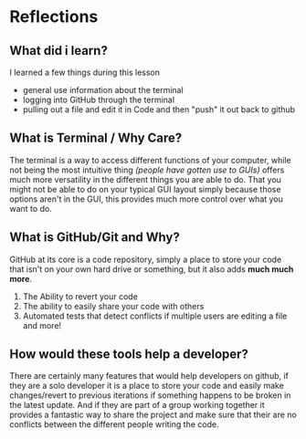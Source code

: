 # Reflections

## What did i learn?

I learned a few things during this lesson

- general use information about the terminal
- logging into GitHub through the terminal
- pulling out a file and edit it in Code and then "push" it out back to github

## What is Terminal / Why Care?  

The terminal is a way to access different functions of your computer,  while not being the most intuitive thing *(people have gotten use to GUIs)* offers much more versatility in the different things you are able to do. That you might not be able to do on your typical GUI layout simply because those options aren't in the GUI, this provides much more control over what you want to do.

## What is GitHub/Git and Why?  

GitHub at its core is a code repository, simply a place to store your code that isn't on your own hard drive or something, but it also adds **much much more**.

1. The Ability to revert your code
2. The ability to easily share your code with others
3. Automated tests that detect conflicts if multiple users are editing a file and more!

## How would these tools help a developer?  

There are certainly many features that would help developers on github, if they are a solo developer it is a place to store your code and easily make changes/revert to previous iterations if something happens to be broken in the latest update. And if they are part of a group working together it provides a fantastic way to share the project and make sure that their are no conflicts between the different people writing the code.
